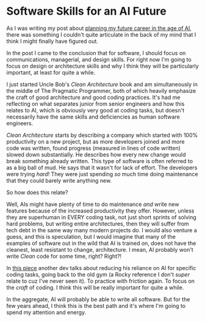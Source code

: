# Software Skills for an AI Future

As I was writing my post about [planning my future career in the age of AI](career-planning-in-the-age-of-ai), there was something I couldn't quite articulate in the back of my mind that I think I might finally have figured out.

In the post I came to the conclusion that for software, I should focus on communications, managerial, and design skills. For right now I'm going to focus on design or architecture skills and why I think they will be particularly important, at least for quite a while.

I just started Uncle Bob's _Clean Architecture_ book and am simultaneously in the middle of The Pragmatic Programmer, both of which heavily emphasize the craft of good architecture and good coding practices. It's had me reflecting on what separates junior from senior engineers and how this relates to AI, which is obviously very good at coding tasks, but doesn't necessarily have the same skills and deficiencies as human software engineers.

_Clean Architecture_ starts by describing a company which started with 100% productivity on a new project, but as more developers joined and more code was written, found progress (measured in lines of code written) slowed down substantially. He describes how every new change would break something already written. This type of software is often referred to as a big ball of mud. He says that it wasn't for lack of effort. The developers were trying _hard_! They were just spending _so_ much time doing maintenance that they could barely write anything new.

So how does this relate?

Well, AIs might have plenty of time to do maintenance _and_ write new features because of the increased productivity they offer. However, unless they are superhuman in EVERY coding task, not just short sprints of solving hard problems, but writing entire architectures, then they will suffer from tech debt in the same way many modern projects do. I would also venture a guess, and this is speculation, but I would imagine that many of the examples of software out in the wild that AI is trained on, does not have the cleanest, least resistant to change, architecture. I mean, AI probably won't write _Clean_ code for some time, right? Right?!

In [this piece](https://cekrem.github.io/posts/coding-as-craft-going-back-to-the-old-gym/) another dev talks about reducing his reliance on AI for specific coding tasks, going back to the old gym (a Rocky reference I don't _super_ relate to cuz I've never seen it). To practice with friction again. To focus on the _craft_ of coding. I think this will be really important for quite a while.

In the aggregate, AI will probably be able to write all software. But for the few years ahead, I think this is the best path and it's where I'm going to spend my attention and energy.
